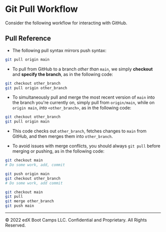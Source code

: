 # Git Pull Workflow

Consider the following workflow for interacting with GitHub.

## Pull Reference

* The following pull syntax mirrors push syntax:

```bash
git pull origin main
```

* To pull from GitHub to a branch _other than_ `main`, we simply **checkout** and **specify the branch**, as in the following code:

```bash
git checkout other_branch
git pull origin other_branch
```

* To simultaneously pull and merge the most recent version of `main` into the branch you're currently on, simply pull from `origin/main`, while on `origin main`, _into_ `<other_branch>`, as in the following code:

```bash
git checkout other_branch
git pull origin main
```

  * This code checks out `other_branch`, fetches changes to `main` from GitHub, and then merges them into `other_branch`.

* To avoid issues with merge conflicts, you should always `git pull` before merging or pushing, as in the following code:

```bash
git checkout main
# Do some work, add, commit

git push origin main
git checkout other_branch
# Do some work, add commit

git checkout main
git pull
git merge other_branch
git push main
```

- - -

© 2022 edX Boot Camps LLC. Confidential and Proprietary. All Rights Reserved.
